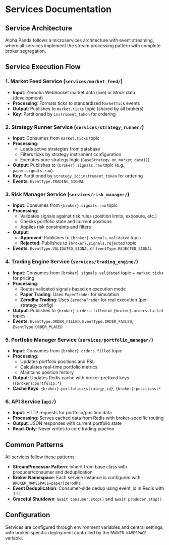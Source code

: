 # Services Documentation

## Service Architecture

Alpha Panda follows a microservices architecture with event streaming, where all services implement the stream processing pattern with complete broker segregation.

## Service Execution Flow

### 1. Market Feed Service (`services/market_feed/`)
- **Input**: Zerodha WebSocket market data (live) or Mock data (development)
- **Processing**: Formats ticks to standardized `MarketTick` events
- **Output**: Publishes to `market.ticks` topic (shared by all brokers)
- **Key**: Partitioned by `instrument_token` for ordering

### 2. Strategy Runner Service (`services/strategy_runner/`)
- **Input**: Consumes from `market.ticks` topic
- **Processing**: 
  - Loads active strategies from database
  - Filters ticks by strategy instrument configuration
  - Executes pure strategy logic (`BaseStrategy.on_market_data()`)
- **Output**: Publishes to `{broker}.signals.raw` topic (e.g., `paper.signals.raw`)
- **Key**: Partitioned by `strategy_id:instrument_token` for ordering
- **Events**: `EventType.TRADING_SIGNAL`

### 3. Risk Manager Service (`services/risk_manager/`)
- **Input**: Consumes from `{broker}.signals.raw` topic
- **Processing**:
  - Validates signals against risk rules (position limits, exposure, etc.)
  - Checks portfolio state and current positions
  - Applies risk constraints and filters
- **Output**: 
  - **Approved**: Publishes to `{broker}.signals.validated` topic
  - **Rejected**: Publishes to `{broker}.signals.rejected` topic
- **Events**: `EventType.VALIDATED_SIGNAL` or `EventType.REJECTED_SIGNAL`

### 4. Trading Engine Service (`services/trading_engine/`)
- **Input**: Consumes from `{broker}.signals.validated` topic + `market.ticks` for pricing
- **Processing**:
  - Routes validated signals based on execution mode
  - **Paper Trading**: Uses `PaperTrader` for simulation
  - **Zerodha Trading**: Uses `ZerodhaTrader` for real execution (per-strategy config)
- **Output**: Publishes to `{broker}.orders.filled` or `{broker}.orders.failed` topics
- **Events**: `EventType.ORDER_FILLED`, `EventType.ORDER_FAILED`, `EventType.ORDER_PLACED`

### 5. Portfolio Manager Service (`services/portfolio_manager/`)
- **Input**: Consumes from `{broker}.orders.filled` topic
- **Processing**:
  - Updates portfolio positions and P&L
  - Calculates real-time portfolio metrics
  - Maintains position history
- **Output**: Updates Redis cache with broker-prefixed keys (`{broker}:portfolio:*`)
- **Cache Keys**: `{broker}:portfolio:{strategy_id}`, `{broker}:positions:*`

### 6. API Service (`api/`)
- **Input**: HTTP requests for portfolio/position data
- **Processing**: Serves cached data from Redis with broker-specific routing
- **Output**: JSON responses with current portfolio state
- **Read-Only**: Never writes to core trading pipeline

## Common Patterns

All services follow these patterns:
- **StreamProcessor Pattern**: Inherit from base class with producer/consumer and deduplication
- **Broker Namespace**: Each service instance is configured with `BROKER_NAMESPACE=paper|zerodha`
- **Event Deduplication**: Consumer-side dedup using event_id in Redis with TTL
- **Graceful Shutdown**: `await consumer.stop()` and `await producer.stop()`

## Configuration

Services are configured through environment variables and central settings, with broker-specific deployment controlled by the `BROKER_NAMESPACE` variable.